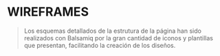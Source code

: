 # WIREFRAMES

> Los esquemas detallados de la estrutura de la página han sido realizados con Balsamiq por la gran cantidad de
> iconos y plantillas que presentan, facilitando la creación de los diseños.

